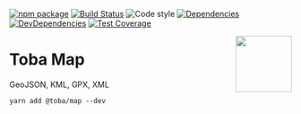 [![npm package](https://img.shields.io/npm/v/@toba/map.svg)](https://www.npmjs.org/package/@toba/map)
[![Build Status](https://travis-ci.org/toba/map.svg?branch=master)](https://travis-ci.org/toba/map)
![Code style](https://img.shields.io/badge/code_style-prettier-ff69b4.svg)
[![Dependencies](https://img.shields.io/david/toba/map.svg)](https://david-dm.org/toba/map)
[![DevDependencies](https://img.shields.io/david/dev/toba/map.svg)](https://david-dm.org/toba/map#info=devDependencies&view=list)
[![Test Coverage](https://codecov.io/gh/toba/map/branch/master/graph/badge.svg)](https://codecov.io/gh/toba/map)

<img src='https://toba.github.io/about/images/logo-colored.svg' width="100" align="right"/>

# Toba Map

GeoJSON, KML, GPX, XML

```
yarn add @toba/map --dev
```
